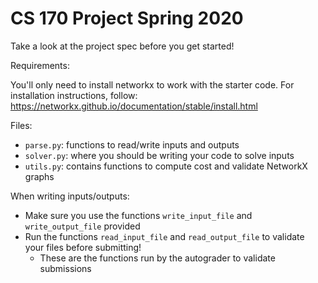 # CS 170 Project Spring 2020

Take a look at the project spec before you get started!

Requirements:

You'll only need to install networkx to work with the starter code. For installation instructions, follow: https://networkx.github.io/documentation/stable/install.html

Files:
- `parse.py`: functions to read/write inputs and outputs
- `solver.py`: where you should be writing your code to solve inputs
- `utils.py`: contains functions to compute cost and validate NetworkX graphs

When writing inputs/outputs:
- Make sure you use the functions `write_input_file` and `write_output_file` provided
- Run the functions `read_input_file` and `read_output_file` to validate your files before submitting!
  - These are the functions run by the autograder to validate submissions
